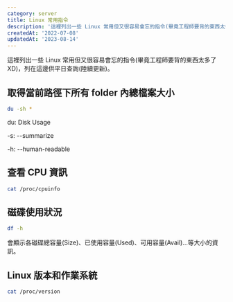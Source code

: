 ```yaml
---
category: server
title: Linux 常用指令
description: '這裡列出一些 Linux 常用但又很容易會忘的指令(畢竟工程師要背的東西太多了XD)'
createdAt: '2022-07-08'
updatedAt: '2023-08-14'
---
```


這裡列出一些 Linux 常用但又很容易會忘的指令(畢竟工程師要背的東西太多了XD)，列在這邊供平日查詢(陸續更新)。

## 取得當前路徑下所有 folder 內總檔案大小
```sh
du -sh *
```
du: Disk Usage

-s: --summarize

-h: --human-readable

## 查看 CPU 資訊
```sh
cat /proc/cpuinfo
```

## 磁碟使用狀況
```sh
df -h
```
會顯示各磁碟總容量(Size)、已使用容量(Used)、可用容量(Avail)...等大小的資訊。

## Linux 版本和作業系統
```sh
cat /proc/version
```
